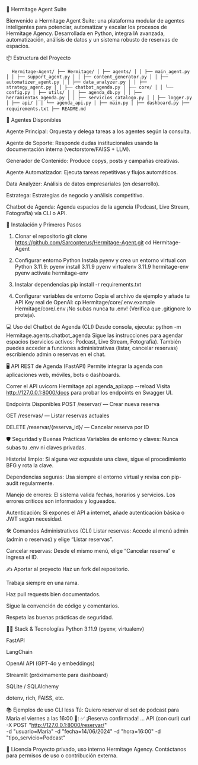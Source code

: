 🤖 Hermitage Agent Suite


Bienvenido a Hermitage Agent Suite: una plataforma modular de agentes inteligentes para potenciar, automatizar y escalar los procesos de Hermitage Agency.
Desarrollada en Python, integra IA avanzada, automatización, análisis de datos y un sistema robusto de reservas de espacios.

📦 Estructura del Proyecto
<pre> <code> Hermitage-Agent/ ├── Hermitage/ │ ├── agents/ │ │ ├── main_agent.py │ │ ├── support_agent.py │ │ ├── content_generator.py │ │ ├── automatizer_agent.py │ │ ├── data_analyzer.py │ │ ├── strategy_agent.py │ │ ├── chatbot_agenda.py │ ├── core/ │ │ └── config.py │ ├── utils/ │ │ ├── agenda_db.py │ │ ├── herramientas_agenda.py │ │ ├── servicios_catalogo.py │ │ ├── logger.py │ ├── api/ │ │ └── agenda_api.py │ ├── main.py │ ├── dashboard.py ├── requirements.txt ├── README.md </code> </pre>


🧠 Agentes Disponibles

Agente Principal: Orquesta y delega tareas a los agentes según la consulta.

Agente de Soporte: Responde dudas institucionales usando la documentación interna (vectorstore/FAISS + LLM).

Generador de Contenido: Produce copys, posts y campañas creativas.

Agente Automatizador: Ejecuta tareas repetitivas y flujos automáticos.

Data Analyzer: Análisis de datos empresariales (en desarrollo).

Estratega: Estrategias de negocio y análisis competitivo.

Chatbot de Agenda: Agenda espacios de la agencia (Podcast, Live Stream, Fotografía) vía CLI o API.



🚀 Instalación y Primeros Pasos
1. Clonar el repositorio
git clone https://github.com/Sarcopterus/Hermitage-Agent.git
cd Hermitage-Agent

2. Configurar entorno Python
Instala pyenv y crea un entorno virtual con Python 3.11.9:
pyenv install 3.11.9
pyenv virtualenv 3.11.9 hermitage-env
pyenv activate hermitage-env

3. Instalar dependencias
pip install -r requirements.txt

4. Configurar variables de entorno
Copia el archivo de ejemplo y añade tu API Key real de OpenAI:
cp Hermitage/core/.env.example Hermitage/core/.env
¡No subas nunca tu .env!
(Verifica que .gitignore lo proteja).

💻 Uso del Chatbot de Agenda (CLI)
Desde consola, ejecuta:
python -m Hermitage.agents.chatbot_agenda
Sigue las instrucciones para agendar espacios (servicios activos: Podcast, Live Stream, Fotografía).
También puedes acceder a funciones administrativas (listar, cancelar reservas) escribiendo admin o reservas en el chat.

🖥️ API REST de Agenda (FastAPI)
Permite integrar la agenda con aplicaciones web, móviles, bots o dashboards.

Correr el API
uvicorn Hermitage.api.agenda_api:app --reload
Visita http://127.0.0.1:8000/docs para probar los endpoints en Swagger UI.

Endpoints Disponibles
POST /reservar/ — Crear nueva reserva

GET /reservas/ — Listar reservas actuales

DELETE /reservar/{reserva_id}/ — Cancelar reserva por ID

🛡️ Seguridad y Buenas Prácticas
Variables de entorno y claves: Nunca subas tu .env ni claves privadas.

Historial limpio: Si alguna vez expusiste una clave, sigue el procedimiento BFG y rota la clave.

Dependencias seguras: Usa siempre el entorno virtual y revisa con pip-audit regularmente.

Manejo de errores: El sistema valida fechas, horarios y servicios. Los errores críticos son informados y logueados.

Autenticación: Si expones el API a internet, añade autenticación básica o JWT según necesidad.

🛠️ Comandos Administrativos (CLI)
Listar reservas:
Accede al menú admin (admin o reservas) y elige “Listar reservas”.

Cancelar reservas:
Desde el mismo menú, elige “Cancelar reserva” e ingresa el ID.

✍️ Aportar al proyecto
Haz un fork del repositorio.

Trabaja siempre en una rama.

Haz pull requests bien documentados.

Sigue la convención de código y comentarios.

Respeta las buenas prácticas de seguridad.

👨‍💻 Stack & Tecnologías
Python 3.11.9 (pyenv, virtualenv)

FastAPI

LangChain

OpenAI API (GPT-4o y embeddings)

Streamlit (próximamente para dashboard)

SQLite / SQLAlchemy

dotenv, rich, FAISS, etc.

📚 Ejemplos de uso
CLI
less
Tú: Quiero reservar el set de podcast para María el viernes a las 16:00
🤖: ✅ ¡Reserva confirmada! ...
API (con curl)
curl -X POST "http://127.0.0.1:8000/reservar/" \
  -d "usuario=María" -d "fecha=14/06/2024" -d "hora=16:00" -d "tipo_servicio=Podcast"


📑 Licencia
Proyecto privado, uso interno Hermitage Agency.
Contáctanos para permisos de uso o contribución externa.

